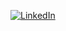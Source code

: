 

<a href="https://www.linkedin.com/in/c%C3%A9leste-robert-casals/"><img src="https://img.shields.io/badge/LinkedIn-purple?style=flat-square&logo=appveyor" alt="LinkedIn" target="blank"/></a>&nbsp;